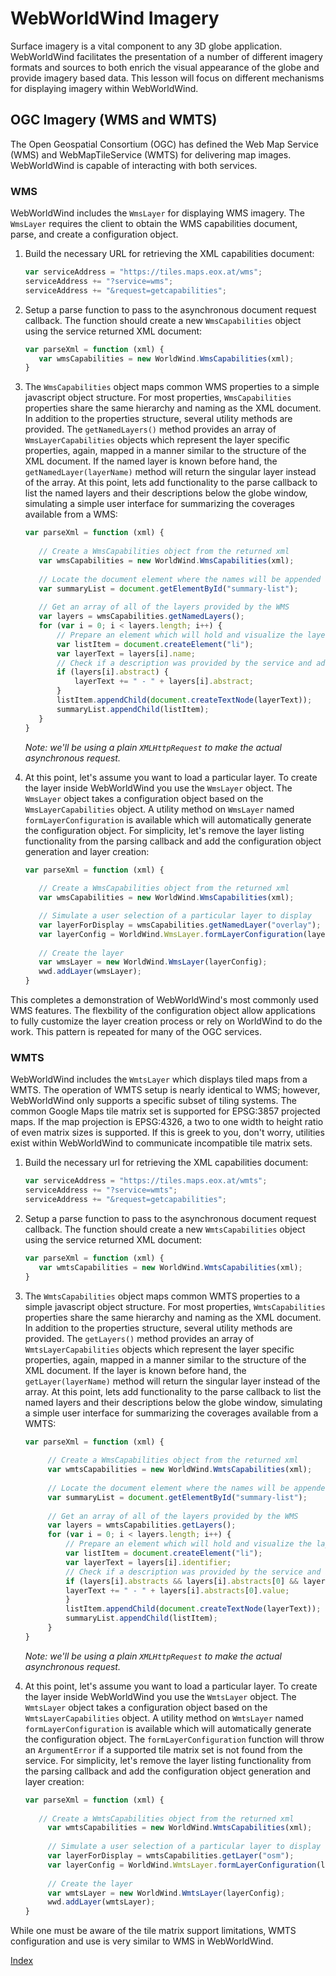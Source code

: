 <style>
    iframe {
        width: 100 vw;
        height: 700px;
    }
</style>
# WebWorldWind Imagery

Surface imagery is a vital component to any 3D globe application. WebWorldWind facilitates the presentation of a number of different imagery formats and sources to both enrich the visual appearance of the globe and provide imagery based data. This lesson will focus on different mechanisms for displaying imagery within WebWorldWind.

## OGC Imagery (WMS and WMTS)

The Open Geospatial Consortium (OGC) has defined the Web Map Service (WMS) and WebMapTileService (WMTS) for delivering map images. WebWorldWind is capable of interacting with both services. 

### WMS

WebWorldWind includes the `WmsLayer` for displaying WMS imagery. The `WmsLayer` requires the client to obtain the WMS capabilities document, parse, and create a configuration object.

1. Build the necessary URL for retrieving the XML capabilities document:

    ```javascript
    var serviceAddress = "https://tiles.maps.eox.at/wms";
    serviceAddress += "?service=wms";
    serviceAddress += "&request=getcapabilities";
    ```

2. Setup a parse function to pass to the asynchronous document request callback. The function should create a new `WmsCapabilities` object using the service returned XML document:

    ```javascript
    var parseXml = function (xml) {
       var wmsCapabilities = new WorldWind.WmsCapabilities(xml);
    }
    ``` 
    
3. The `WmsCapabilities` object maps common WMS properties to a simple javascript object structure. For most properties, `WmsCapabilities` properties share the same hierarchy and naming as the XML document. In addition to the properties structure, several utility methods are provided. The `getNamedLayers()` method provides an array of `WmsLayerCapabilities` objects which represent the layer specific properties, again, mapped in a manner similar to the structure of the XML document. If the named layer is known before hand, the `getNamedLayer(layerName)` method will return the singular layer instead of the array. At this point, lets add functionality to the parse callback to list the named layers and their descriptions below the globe window, simulating a simple user interface for summarizing the coverages available from a WMS:

    ```javascript
    var parseXml = function (xml) {
       
       // Create a WmsCapabilities object from the returned xml
       var wmsCapabilities = new WorldWind.WmsCapabilities(xml);
       
       // Locate the document element where the names will be appended   
       var summaryList = document.getElementById("summary-list");
       
       // Get an array of all of the layers provided by the WMS
       var layers = wmsCapabilities.getNamedLayers();
       for (var i = 0; i < layers.length; i++) {
           // Prepare an element which will hold and visualize the layer names
           var listItem = document.createElement("li");
           var layerText = layers[i].name;
           // Check if a description was provided by the service and add it to the document
           if (layers[i].abstract) {
               layerText += " - " + layers[i].abstract;
           }
           listItem.appendChild(document.createTextNode(layerText));
           summaryList.appendChild(listItem);
       }
    }
    ```
    
    _Note: we'll be using a plain `XMLHttpRequest` to make the actual asynchronous request._
    
    <script async src="//jsfiddle.net/nasazach/gdae1co1/2/embed/"></script>
    
4. At this point, let's assume you want to load a particular layer. To create the layer inside WebWorldWind you use the `WmsLayer` object. The `WmsLayer` object takes a configuration object based on the `WmsLayerCapabilities` object. A utility method on `WmsLayer` named `formLayerConfiguration` is available which will automatically generate the configuration object. For simplicity, let's remove the layer listing functionality from the parsing callback and add the configuration object generation and layer creation:

    ```javascript
    var parseXml = function (xml) {
       
       // Create a WmsCapabilities object from the returned xml
       var wmsCapabilities = new WorldWind.WmsCapabilities(xml);
    
       // Simulate a user selection of a particular layer to display
       var layerForDisplay = wmsCapabilities.getNamedLayer("overlay");
       var layerConfig = WorldWind.WmsLayer.formLayerConfiguration(layerForDisplay);
       
       // Create the layer
       var wmsLayer = new WorldWind.WmsLayer(layerConfig);
       wwd.addLayer(wmsLayer);
    }
    ```
    
    <script async src="//jsfiddle.net/nasazach/1m76tnmp/1/embed/"></script>
    
This completes a demonstration of WebWorldWind's most commonly used WMS features. The flexbility of the configuration object allow applications to fully customize the layer creation process or rely on WorldWind to do the work. This pattern is repeated for many of the OGC services.

### WMTS

WebWorldWind includes the `WmtsLayer` which displays tiled maps from a WMTS. The operation of WMTS setup is nearly identical to WMS; however, WebWorldWind only supports a specific subset of tiling systems. The common Google Maps tile matrix set is supported for EPSG:3857 projected maps. If the map projection is EPSG:4326, a two to one width to height ratio of even matrix sizes is supported. If this is greek to you, don't worry, utilities exist within WebWorldWind to communicate incompatible tile matrix sets.

1. Build the necessary url for retrieving the XML capabilities document:

    ```javascript
    var serviceAddress = "https://tiles.maps.eox.at/wmts";
    serviceAddress += "?service=wmts";
    serviceAddress += "&request=getcapabilities";
    ```
    
2. Setup a parse function to pass to the asynchronous document request callback. The function should create a new `WmtsCapabilities` object using the service returned XML document:

    ```javascript
    var parseXml = function (xml) {
       var wmtsCapabilities = new WorldWind.WmtsCapabilities(xml);
    }
    ```

3. The `WmtsCapabilities` object maps common WMTS properties to a simple javascript object structure. For most properties, `WmtsCapabilities` properties share the same hierarchy and naming as the XML document. In addition to the properties structure, several utility methods are provided. The `getLayers()` method provides an array of `WmtsLayerCapabilities` objects which represent the layer specific properties, again, mapped in a manner similar to the structure of the XML document. If the layer is known before hand, the `getLayer(layerName)` method will return the singular layer instead of the array. At this point, lets add functionality to the parse callback to list the named layers and their descriptions below the globe window, simulating a simple user interface for summarizing the coverages available from a WMTS:
   
   ```javascript
   var parseXml = function (xml) {
      
        // Create a WmsCapabilities object from the returned xml
        var wmtsCapabilities = new WorldWind.WmtsCapabilities(xml);
      
        // Locate the document element where the names will be appended   
        var summaryList = document.getElementById("summary-list");
      
        // Get an array of all of the layers provided by the WMS
        var layers = wmtsCapabilities.getLayers();
        for (var i = 0; i < layers.length; i++) {
            // Prepare an element which will hold and visualize the layer names
            var listItem = document.createElement("li");
            var layerText = layers[i].identifier;
            // Check if a description was provided by the service and add it to the document
            if (layers[i].abstracts && layers[i].abstracts[0] && layers[i].abstracts[0].value) {
            layerText += " - " + layers[i].abstracts[0].value;
            }
            listItem.appendChild(document.createTextNode(layerText));
            summaryList.appendChild(listItem);
        }
   }
   ```
     
   _Note: we'll be using a plain `XMLHttpRequest` to make the actual asynchronous request._
   
   <script async src="//jsfiddle.net/nasazach/1nj5eho0/3/embed/"></script>
   
4. At this point, let's assume you want to load a particular layer. To create the layer inside WebWorldWind you use the `WmtsLayer` object. The `WmtsLayer` object takes a configuration object based on the `WmtsLayerCapabilities` object. A utility method on `WmtsLayer` named `formLayerConfiguration` is available which will automatically generate the configuration object. The `formLayerConfiguration` function will throw an `ArgumentError` if a supported tile matrix set is not found from the service. For simplicity, let's remove the layer listing functionality from the parsing callback and add the configuration object generation and layer creation:

    ```javascript
    var parseXml = function (xml) {
       
       // Create a WmtsCapabilities object from the returned xml
         var wmtsCapabilities = new WorldWind.WmtsCapabilities(xml);
       
         // Simulate a user selection of a particular layer to display
         var layerForDisplay = wmtsCapabilities.getLayer("osm");
         var layerConfig = WorldWind.WmtsLayer.formLayerConfiguration(layerForDisplay);
       
         // Create the layer
         var wmtsLayer = new WorldWind.WmtsLayer(layerConfig);
         wwd.addLayer(wmtsLayer);
    }
    ```
    
    <script async src="//jsfiddle.net/nasazach/qmLgg6dc/1/embed/"></script>

While one must be aware of the tile matrix support limitations, WMTS configuration and use is very similar to WMS in WebWorldWind.

[Index](../../)
